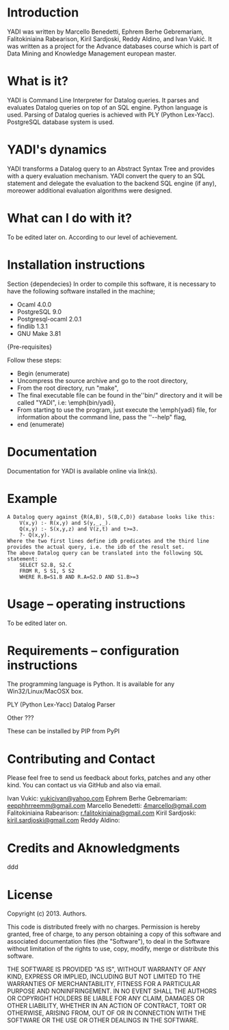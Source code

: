 # Introduction

YADI was written by Marcello Benedetti, Ephrem Berhe Gebremariam, Falitokiniaina Rabearison, Kiril Sardjoski, Reddy Aldino, and Ivan Vukić. It was written as a project for the Advance databases course which is part of Data Mining and Knowledge Management european master.


# What is it?

YADI is Command Line Interpreter for Datalog queries. It parses and evaluates Datalog queries on top of an SQL engine. Python language is used. Parsing of Datalog queries is achieved with PLY (Python Lex-Yacc). PostgreSQL database system is used.


# YADI's dynamics

YADI transforms a Datalog query to an Abstract Syntax Tree and provides with a query evaluation mechanism. YADI convert the query to an SQL statement and delegate the evaluation to the backend SQL engine (if any), moreower additional evaluation algorithms were designed. 


# What can I do with it?

To be edited later on. According to our level of achievement.


# Installation instructions

Section {dependecies}
In order to compile this software, it is necessary to have the following software installed in the machine;
- Ocaml 4.0.0
- PostgreSQL 9.0
- Postgresql-ocaml 2.0.1
- findlib 1.3.1
- GNU Make 3.81

{Pre-requisites}

Follow these steps:
- Begin (enumerate)
- Uncompress the source archive and go to the root directory,
- From the root directory, run "make",
- The final executable file can be found in the''bin/" directory and it will be called "YADI", i.e: \emph{bin/yadi},
- From starting to use the program, just execute the \emph{yadi} file, for information about the command line, 
  pass the ''--help" flag,
- end (enumerate)

# Documentation

Documentation for YADI is available online via link(s). 


# Example
	A Datalog query against {R(A,B), S(B,C,D)} database looks like this:
		V(x,y) :- R(x,y) and S(y,_,_). 
		Q(x,y) :- S(x,y,z) and V(z,t) and t>=3.
		?- Q(x,y).
	Where the two first lines define idb predicates and the third line provides the actual query, i.e. the idb of the result set.
	The above Datalog query can be translated into the following SQL statement:
		SELECT S2.B, S2.C 
		FROM R, S S1, S S2  
		WHERE R.B=S1.B AND R.A=S2.D AND S1.B>=3
		

# Usage – operating instructions
To be edited later on.
	

# Requirements – configuration instructions

The programming language is Python. It is available for any Win32/Linux/MacOSX box. 

PLY (Python Lex-Yacc) Datalog Parser

Other ???

These can be installed by PIP from PyPI


# Contributing and Contact

Please feel free to send us feedback about forks, patches and any other kind. You can contact us via GitHub and also via email.

Ivan Vukic: vukicivan@yahoo.com
Ephrem Berhe Gebremariam: eepphhrreemm@gmail.com
Marcello Benedetti: 4marcello@gmail.com
Falitokiniaina Rabearison: r.falitokiniaina@gmail.com
Kiril Sardjoski: kiril.sardjoski@gmail.com
Reddy Aldino:


# Credits and Aknowledgments

ddd


# License

Copyright (c) 2013. Authors. 

This code is distributed freely with no charges. Permission is hereby granted, free of charge, to any person obtaining a copy of this software and associated documentation files (the "Software"), to deal in the Software without limitation of the rights to use, copy, modify, merge or distribute this software.

THE SOFTWARE IS PROVIDED "AS IS", WITHOUT WARRANTY OF ANY KIND, EXPRESS OR IMPLIED, INCLUDING BUT NOT LIMITED TO THE WARRANTIES OF MERCHANTABILITY, FITNESS FOR A PARTICULAR PURPOSE AND NONINFRINGEMENT. IN NO EVENT SHALL THE AUTHORS OR COPYRIGHT HOLDERS BE LIABLE FOR ANY CLAIM, DAMAGES OR OTHER LIABILITY, WHETHER IN AN ACTION OF CONTRACT, TORT OR OTHERWISE, ARISING FROM, OUT OF OR IN CONNECTION WITH THE SOFTWARE OR THE USE OR OTHER DEALINGS IN THE SOFTWARE.
